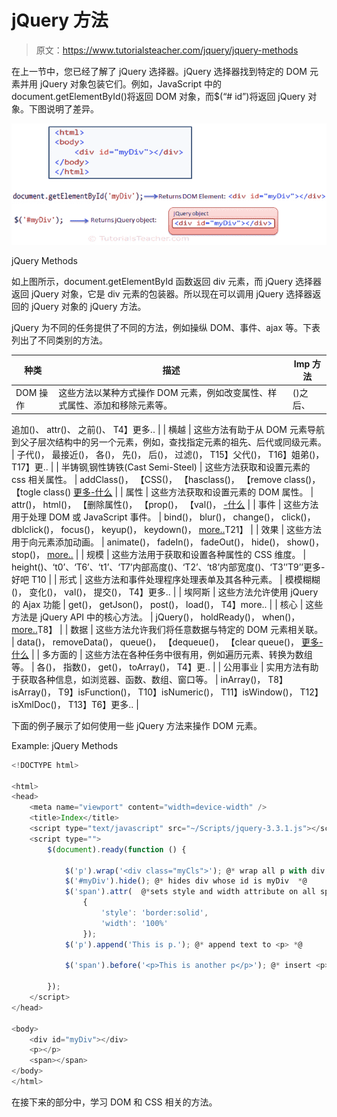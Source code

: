 # jQuery 方法

> 原文：<https://www.tutorialsteacher.com/jquery/jquery-methods>

在上一节中，您已经了解了 jQuery 选择器。jQuery 选择器找到特定的 DOM 元素并用 jQuery 对象包装它们。例如，JavaScript 中的 document.getElementById()将返回 DOM 对象，而$(“# id”)将返回 jQuery 对象。下图说明了差异。

![](img/fe956e6e8364b85f7f47e9f0900e0964.png)

jQuery Methods



如上图所示，document.getElementById 函数返回 div 元素，而 jQuery 选择器返回 jQuery 对象，它是 div 元素的包装器。所以现在可以调用 jQuery 选择器返回的 jQuery 对象的 jQuery 方法。

jQuery 为不同的任务提供了不同的方法，例如操纵 DOM、事件、ajax 等。下表列出了不同类别的方法。

| 种类 | 描述 | Imp 方法 |
| --- | --- | --- |
| DOM 操作 | 这些方法以某种方式操作 DOM 元素，例如改变属性、样式属性、添加和移除元素等。 | ()之后、
追加()、
attr()、
之前()、
T4】更多.. |
| 横越 | 这些方法有助于从 DOM 元素导航到父子层次结构中的另一个元素，例如，查找指定元素的祖先、后代或同级元素。 | 子代()，
最接近()，
各()，
先()，
后()，
过滤()，
T15】父代()，
T16】姐弟()，
T17】更.. |
| 半铸钢ˌ钢性铸铁(Cast Semi-Steel) | 这些方法获取和设置元素的 css 相关属性。 | addClass()，
【CSS()，
【hasclass()，
【remove class()，
【togle class() [更多-什么](https://api.jquery.com/category/css/) |
| 属性 | 这些方法获取和设置元素的 DOM 属性。 | attr()，
html()，
【删除属性()，
【prop()， 【val()， [-什么](https://api.jquery.com/category/attributes/) |
| 事件 | 这些方法用于处理 DOM 或 JavaScript 事件。 | bind()，
blur()，
change()，
click()，
dblclick()，
focus()，
keyup()，
keydown()，
[more..](https://api.jquery.com/category/events/)T21】 |
| 效果 | 这些方法用于向元素添加动画。 | animate()，
fadeIn()，
fadeOut()，
hide()，
show()，
stop()，
[more..](https://api.jquery.com/category/effects/) |
| 规模 | 这些方法用于获取和设置各种属性的 CSS 维度。 | height()、‘t0’、‘T6’、‘t1’、‘T7’内部高度()、‘T2’、‘t8’内部宽度()、‘T3’’T9’’更多-好吧 T10 |
| 形式 | 这些方法和事件处理程序处理表单及其各种元素。 | 模模糊糊()，
变化()，
val()，
提交()，
T4】更多.. |
| 埃阿斯 | 这些方法允许使用 jQuery 的 Ajax 功能 | get()，
getJson()，
post()，
load()，
T4】more.. |
| 核心 | 这些方法是 jQuery API 中的核心方法。 | jQuery()，
holdReady()，
when()，
[more..](https://api.jquery.com/category/core/)T8】 |
| 数据 | 这些方法允许我们将任意数据与特定的 DOM 元素相关联。 | data()，
removeData()，
queue()，
【dequeue()，
【clear queue()， [更多-什么](https://api.jquery.com/category/data/) |
| 多方面的 | 这些方法在各种任务中很有用，例如遍历元素、转换为数组等。 | 各()，
指数()，
get()，
toArray()，
T4】更.. |
| 公用事业 | 实用方法有助于获取各种信息，如浏览器、函数、数组、窗口等。 | inArray()，
T8】isArray()，
T9】isFunction()，
T10】isNumeric()，
T11】isWindow()，
T12】isXmlDoc()，
T13】T6】更多.. |

下面的例子展示了如何使用一些 jQuery 方法来操作 DOM 元素。

Example: jQuery Methods

```js
<!DOCTYPE html>

<html>
<head>
    <meta name="viewport" content="width=device-width" />
    <title>Index</title>
    <script type="text/javascript" src="~/Scripts/jquery-3.3.1.js"></script>
    <script type="">
        $(document).ready(function () {

            $('p').wrap('<div class="myCls">'); @* wrap all p with div *@
            $('#myDiv').hide(); @* hides div whose id is myDiv  *@
            $('span').attr(  @*sets style and width attribute on all span *@
                {
                    'style': 'border:solid',
                    'width': '100%'
                });
            $('p').append('This is p.'); @* append text to <p> *@

            $('span').before('<p>This is another p</p>'); @* insert <p> before span  *@

        });
    </script>
</head>

<body>
    <div id="myDiv"></div>
    <p></p>
    <span></span>
</body>
</html>
```

在接下来的部分中，学习 DOM 和 CSS 相关的方法。